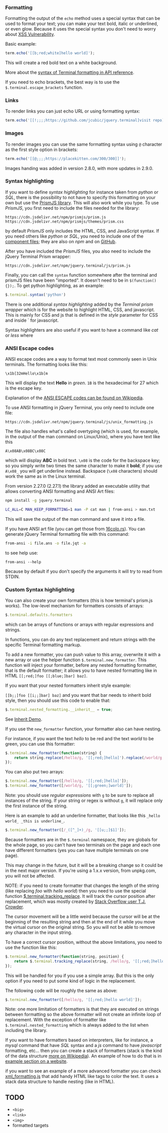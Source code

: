 ### Formatting

Formatting the output of the `echo` method uses a special syntax that can be used to format your text; you can make your text bold, italic or underlined, or even glow. Because it uses the special syntax you don't need to worry about [XSS Vulnerability](https://en.wikipedia.org/wiki/Cross-site_scripting).

Basic example:

```javascript
term.echo('[[b;red;white]hello world]');
```

This will create a red bold text on a white background.

More about the [syntax of Terminal formatting in API reference](https://terminal.jcubic.pl/api_reference.php#echo).

If you need to echo brackets, the best way is to use the `$.terminal.escape_brackets` function.

### Links

To render links you can just echo URL or using formatting syntax:

```javascript
term.echo('[[!;;;;https://github.com/jcubic/jquery.terminal]visit repo]');
```

### Images

To render images you can use the same formatting syntax using `@` character as the first style option in brackets:

```javascript
term.echo('[[@;;;;https://placekitten.com/300/300]]');
```

Images handing was added in version 2.8.0, with more updates in 2.9.0.

### Syntax highlighting

If you want to define *syntax highlighting* for instance taken from *python* or *SQL*, there is the possibility to not have to specify this formatting on your own but use the [PrismJS library](https://prismjs.com/). This will also work while you type. To use *PrismJS*, you first need to include the files needed for the library:

```
https://cdn.jsdelivr.net/npm/prismjs/prism.js
https://cdn.jsdelivr.net/npm/prismjs/themes/prism.css
```

by default *PrismJS* only includes the HTML, CSS, and JavaScript syntax. If you need others like *python* or *SQL*, you need to include one of the [component files](https://unpkg.com/prismjs/components/); they are also on *npm* and on [GitHub](https://github.com/PrismJS/prism).

After you have included the *PrismJS* files, you also need to include the jQuery Terminal Prism wrapper:

```
https://cdn.jsdelivr.net/npm/jquery.terminal/js/prism.js
```

Finally, you can call the `syntax` function somewhere after the terminal and prismJS files have been "imported". It doesn't need to be in `$(function() {});`. To get python highlighting, as an example:

```javascript
$.terminal.syntax('python')
```

There is one additional *syntax highlighting* added by the *Terminal prism wrapper* which is for the website to highlight HTML, CSS, and javascript. This is mainly for CSS and js that is defined in the *style* parameter for CSS and inside `<script>...</script> for javascript.

Syntax highlighters are also useful if you want to have a command like *cat* or *less* where

### ANSI Escape codes

ANSI escape codes are a way to format text most commonly seen in Unix terminals. The formatting looks like this:

```
\x1b[32mHello\x1b[m
```

This will display the text **Hello** in *green*. `1B` is the hexadecimal for 27 which is the escape key.

Explanation of the [ANSI ESCAPE codes can be found on Wikipedia](https://en.wikipedia.org/wiki/ANSI_escape_code).

To use ANSI formatting in jQuery Terminal, you only need to include one file:

```
https://cdn.jsdelivr.net/npm/jquery.terminal/js/unix_formatting.js
```

The file also handles what's called overtyping (which is used, for example, in the output of the man command on Linux/Unix),  where you have text like this
```
A\x08AB\x08BC\x08C
```

which will display **ABC** in bold text. `\x08` is the code for the backspace key; so you simply write two times the same character to make it **bold**; if you use `A\x08_` you will get underline instead. Backspace (`\x08` characters) should work the same as in the Linux terminal.

From version 2.27.0 (2.27.1) the library added an executable utility that allows converting ANSI formatting and ANSI Art files:

```bash
npm install -g jquery.terminal
```

```bash
LC_ALL=C MAN_KEEP_FORMATTING=1 man -P cat man | from-ansi > man.txt
```

This will save the output of the man command and save it into a file.

If you have ANSI art file (you can get those from [16colo.rs](https://16colo.rs/)). You can generate jQuery Terminal formatting file with this command:

```bash
from-ansi -i file.ans -o file.jqt -a
```

to see help use:

```
from-ansi --help
```

Because by default if you don't specify the arguments it will try to read from STDIN.

### Custom Syntax highlighting

You can also create your own formatters (this is how terminal's prism.js works). The low-level mechanism for formatters consists of arrays:

```javascript
$.terminal.defaults.formatters
```

which can be arrays of functions or arrays with regular expressions and strings.

In functions, you can do any text replacement and return strings with the specific Terminal formatting markup.

To add a new formatter, you can push value to this array, overwrite it with a new array or use the helper function `$.terminal.new_formatter`. This function will inject your formatter, before any nested formatting formatter,  that is the default formatter; it allows you to have nested formatting like in HTML `[[;red;]foo [[;blue;]bar] baz]`.

If you want that your nested formatters inherit style example:

`[[b;;]foo [[i;;]bar] baz]` and you want that bar needs to inherit bold style, then you should use this code to enable that:

```javascript
$.terminal.nested_formatting.__inherit__ = true;
```

See [Inherit Demo](https://codepen.io/jcubic/pen/MWybXZX?editors=0010).

If you use the `new_formatter` function, your formatter also can have nesting.

For instance, if you want the text *hello* to be red and the text *world* to be green, you can use this formatter:

```javascript
$.terminal.new_formatter(function(string) {
    return string.replace(/hello/g, '[[;red;]hello]').replace(/world/g, '[[;green;]world]');
});
```

You can also put two arrays:

```javascript
$.terminal.new_formatter([/hello/g, '[[;red;]hello]']);
$.terminal.new_formatter([/world/g, '[[;green;]world]']);
```

Note: you should use *regular expressions* with `g` to be sure to replace all instances of the string. If your string or regex is without `g`, it will replace only the first instance of the string.

Here is an example to add an underline formatter, that looks like this `_hello world_ _this is underline_`.

```javascript
$.terminal.new_formatter([/_([^_]+)_/g, '[[u;;]$1]']);
```

Because formatters are in the `$.terminal` namespace, they are globals for the whole page, so you can't have two terminals on the page and each one have different formatters (yes you can have multiple terminals on one page).

This may change in the future, but it will be a breaking change so it could be in the next major version. If you're using a 1.x.x version, from unpkg.com, you will not be affected.

NOTE: if you need to create formatter that changes the length of the string (like replacing *foo* with *hello world*) then you need to use the special function [$.terminal.tracking_replace](https://terminal.jcubic.pl/api_reference.php#tracking_replace). It will track the cursor position after replacement, which was mostly created by [Stack Overflow user T.J. Crowder](https://stackoverflow.com/a/46756077/387194).

The cursor movement will be a little weird because the cursor will be at the beginning of the resulting string and then at the end of it while you move the virtual cursor on the original string.
So you will not be able to remove any character in the input string.

To have a correct cursor position, without the above limitations, you need to use the function like this:

```javascript
$.terminal.new_formatter(function(string, position) {
    return $.terminal.tracking_replace(string, /hello/g, '[[;red;]hello world]', position);
});
```

This will be handled for you if you use a simple array. But this is the only option if you need to put some kind of logic in the replacement.

The following code will be roughly the same as above:

```javascript
$.terminal.new_formatter([/hello/g, '[[;red;]hello world]']);
```

Note: one more limitation of formatters is that they are executed on strings between formatting so the above formatter will not create an infinite loop of replacement. With the exception of formatter like `$.terminal.nested_formatting` which is always added to the list when including the library.

If you want to have formatters based on interpreters, like for instance, a *mysql* command that have *SQL* syntax and a *js* command to have *javascript* formatting, etc... then you can create a stack of formatters (stack is the kind of the data structure [more on Wikipedia](https://en.wikipedia.org/wiki/Stack_(abstract_data_type))). An example of how to do that is in [example section on a website](https://terminal.jcubic.pl/examples.php#syntax_highlight).

if you want to see an example of a more advanced formatter you can check [xml_formatting.js](https://github.com/jcubic/jquery.terminal/blob/master/js/xml_formatting.js) that add handy HTML like tags to color the text. It uses a stack data structure to handle nesting (like in HTML).


## TODO
* `<big>`
* `<link>`
* `<img>`
* formatted targets